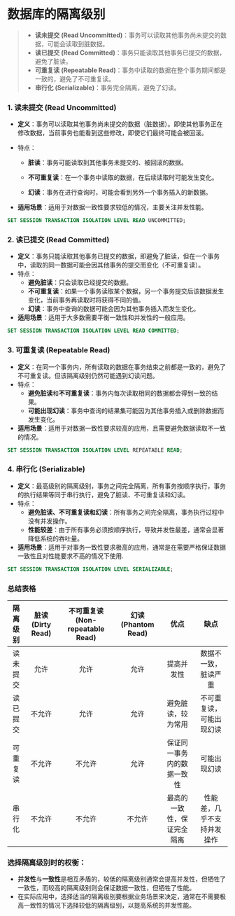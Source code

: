 # 数据库的隔离级别

> - **读未提交 (Read Uncommitted)**：事务可以读取其他事务尚未提交的数据，可能会读取到脏数据。
> - **读已提交 (Read Committed)**：事务只能读取其他事务已提交的数据，避免了脏读。
> - **可重复读 (Repeatable Read)**：事务中读取的数据在整个事务期间都是一致的，避免了不可重复读。
> - **串行化 (Serializable)**：事务完全隔离，避免了幻读。



### 1. **读未提交 (Read Uncommitted)**

- **定义**：事务可以读取其他事务尚未提交的数据（脏数据）。即使其他事务正在修改数据，当前事务也能看到这些修改，即使它们最终可能会被回滚。

- 特点：

  - **脏读**：事务可能读取到其他事务未提交的、被回滚的数据。

  - **不可重复读**：在一个事务中读取的数据，在后续读取时可能发生变化。
  - **幻读**：事务在进行查询时，可能会看到另外一个事务插入的新数据。

- **适用场景**：适用于对数据一致性要求较低的情况，主要关注并发性能。

```sql
SET SESSION TRANSACTION ISOLATION LEVEL READ UNCOMMITTED;
```



### 2. **读已提交 (Read Committed)**

- **定义**：事务只能读取其他事务已提交的数据，即避免了脏读，但在一个事务中，读取的同一数据可能会因其他事务的提交而变化（不可重复读）。
- 特点：
  - **避免脏读**：只会读取已经提交的数据。
  - **不可重复读**：如果一个事务读取某个数据，另一个事务提交后该数据发生变化，当前事务再读取时将获得不同的值。
  - **幻读**：事务中查询的数据可能会因为其他事务插入而发生变化。
- **适用场景**：适用于大多数需要平衡一致性和并发性的一般应用。

```sql
SET SESSION TRANSACTION ISOLATION LEVEL READ COMMITTED;
```



### 3. **可重复读 (Repeatable Read)**

- **定义**：在同一个事务内，所有读取的数据在事务结束之前都是一致的，避免了不可重复读。但该隔离级别仍然可能遇到幻读问题。
- 特点：
  - **避免脏读**和**不可重复读**：事务内每次读取相同的数据都会得到一致的结果。
  - **可能出现幻读**：事务中查询的结果集可能因为其他事务插入或删除数据而发生变化。
- **适用场景**：适用于对数据一致性要求较高的应用，且需要避免数据读取不一致的情况。

```sql
SET SESSION TRANSACTION ISOLATION LEVEL REPEATABLE READ;
```



### 4. **串行化 (Serializable)**

- **定义**：最高级别的隔离级别，事务之间完全隔离，所有事务按顺序执行，事务的执行结果等同于串行执行，避免了脏读、不可重复读和幻读。
- 特点：
  - **避免脏读、不可重复读和幻读**：所有事务之间完全隔离，事务执行过程中没有并发操作。
  - **性能较差**：由于所有事务必须按顺序执行，导致并发性最差，通常会显著降低系统的吞吐量。
- **适用场景**：适用于对事务一致性要求极高的应用，通常是在需要严格保证数据一致性且对性能要求不高的情况下使用.

```sql
SET SESSION TRANSACTION ISOLATION LEVEL SERIALIZABLE;
```



### 总结表格

| 隔离级别 | 脏读 (Dirty Read) | 不可重复读 (Non-repeatable Read) | 幻读 (Phantom Read) |            优点            |            缺点            |
| :------: | :---------------: | :------------------------------: | :-----------------: | :------------------------: | :------------------------: |
| 读未提交 |       允许        |               允许               |        允许         |         提高并发性         |    数据不一致，脏读严重    |
| 读已提交 |      不允许       |               允许               |        允许         |     避免脏读，较为常用     |  不可重复读，可能出现幻读  |
| 可重复读 |      不允许       |              不允许              |        允许         | 保证同一事务内的数据一致性 |        可能出现幻读        |
|  串行化  |      不允许       |              不允许              |       不允许        | 最高的一致性，保证完全隔离 | 性能差，几乎不支持并发操作 |

### 选择隔离级别时的权衡：

- **并发性**与**一致性**是相互矛盾的，较低的隔离级别通常会提高并发性，但牺牲了一致性，而较高的隔离级别则会保证数据一致性，但牺牲了性能。
- 在实际应用中，选择适当的隔离级别要根据业务场景来决定，通常在不需要极高一致性的情况下选择较低的隔离级别，以提高系统的并发性能。